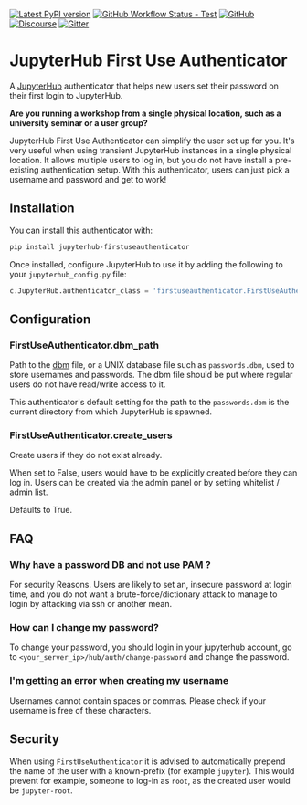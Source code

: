 [![Latest PyPI version](https://img.shields.io/pypi/v/jupyterhub-firstuseauthenticator?logo=pypi)](https://pypi.python.org/pypi/jupyterhub-firstuseauthenticator)
[![GitHub Workflow Status - Test](https://img.shields.io/github/workflow/status/jupyterhub/firstuseauthenticator/Test?logo=github&label=tests)](https://github.com/jupyterhub/zero-to-jupyterhub-k8s/actions)
[![GitHub](https://img.shields.io/badge/issue_tracking-github-blue?logo=github)](https://github.com/jupyterhub/jupyterhub-firstuseauthenticator/issues)
[![Discourse](https://img.shields.io/badge/help_forum-discourse-blue?logo=discourse)](https://discourse.jupyter.org/c/jupyterhub)
[![Gitter](https://img.shields.io/badge/social_chat-gitter-blue?logo=gitter)](https://gitter.im/jupyterhub/jupyterhub)

# JupyterHub First Use Authenticator

A [JupyterHub](https://jupyterhub.readthedocs.io) authenticator that helps new users set their password on their first login to JupyterHub.

**Are you running a workshop from a single physical location, such as a university seminar or a user group?**

JupyterHub First Use Authenticator can simplify the user set up for you. It's very useful when using transient
JupyterHub instances in a single physical location. It allows multiple users to log in, but you do not have install a pre-existing authentication setup. With this authenticator, users can just pick a username and password and get to work!

## Installation

You can install this authenticator with:

```bash
pip install jupyterhub-firstuseauthenticator
```

Once installed, configure JupyterHub to use it by adding the following to your `jupyterhub_config.py` file:

```python
c.JupyterHub.authenticator_class = 'firstuseauthenticator.FirstUseAuthenticator'
```

## Configuration

### FirstUseAuthenticator.dbm_path

Path to the [dbm](https://docs.python.org/3.5/library/dbm.html) file, or a UNIX database file such as `passwords.dbm`, used to store usernames and passwords. The dbm file should be put where regular users do not have read/write access to it.

This authenticator's default setting for the path to the `passwords.dbm` is the current directory from which JupyterHub is spawned.

### FirstUseAuthenticator.create_users

Create users if they do not exist already.

When set to False, users would have to be explicitly created before
they can log in. Users can be created via the admin panel or by setting
whitelist / admin list.

Defaults to True.

## FAQ

### Why have a password DB and not use PAM ?

For security Reasons. Users are likely to set an, insecure password at
login time, and you do not want a brute-force/dictionary attack to manage to
login by attacking via ssh or another mean.

### How can I change my password?

To change your password, you should login in your jupyterhub account, 
go to `<your_server_ip>/hub/auth/change-password` and change the password. 

### I'm getting an error when creating my username

Usernames cannot contain spaces or commas. Please check if your username is free 
of these characters. 

## Security

When using `FirstUseAuthenticator` it is advised to automatically prepend the
name of the user with a known-prefix (for example `jupyter`). This would prevent
for example, someone to log-in as `root`, as the created user would be
`jupyter-root`.
